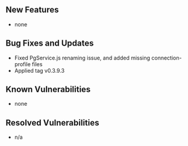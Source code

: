 <!-- (SPDX-License-Identifier: CC-BY-4.0) -->  <!-- Ensure there is a newline before, and after, this line -->

## New Features

* none

## Bug Fixes and Updates

* Fixed PgService.js renaming issue, and added missing connection-profile files
* Applied tag v0.3.9.3

## Known Vulnerabilities

* none

## Resolved Vulnerabilities

* n/a


